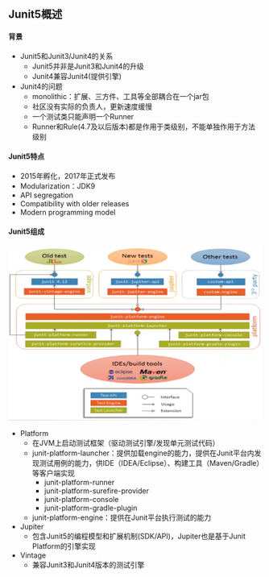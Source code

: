 ## Junit5概述

#### 背景
   - Junit5和Junit3/Junit4的关系
        - Junit5并非是Junit3和Junit4的升级
        - Junit4兼容Junit4(提供引擎)
   - Junit4的问题
        - monolithic：扩展、三方件、工具等全部耦合在一个jar包
        - 社区没有实际的负责人，更新速度缓慢
        - 一个测试类只能声明一个Runner
        - Runner和Rule(4.7及以后版本)都是作用于类级别，不能单独作用于方法级别
        
#### Junit5特点
   - 2015年孵化，2017年正式发布
   - Modularization：JDK9
   - API segregation
   - Compatibility with older releases
   - Modern programming model  
   
#### Junit5组成
   ![junit5框架](src/main/resources/junit5-framework-architecture.png)
   - Platform
     - 在JVM上启动测试框架（驱动测试引擎/发现单元测试代码）
     - junit-platform-launcher：提供加载engine的能力，提供在Junit平台内发现测试用例的能力，供IDE（IDEA/Eclipse）、构建工具（Maven/Gradle）等客户端实现
        - junit-platform-runner
        - junit-platform-surefire-provider
        - junit-platform-console
        - junit-platform-gradle-plugin
     - junit-platform-engine：提供在Junit平台执行测试的能力
   - Jupiter
     - 包含Junit5的编程模型和扩展机制(SDK/API)，Jupiter也是基于Junit Platform的引擎实现
   - Vintage
     - 兼容Junit3和Junit4版本的测试引擎    
  
